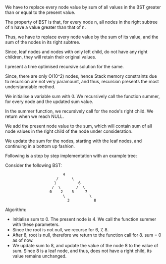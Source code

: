 We have to replace every node value by sum of all values in the BST greater than or equal to the present value.

The property of BST is that, for every node n, all nodes in the right subtree of n have a value greater than that of n.

Thus, we have to replace every node value by the sum of its value, and the sum of the nodes in its right subtree.

Since, leaf nodes and nodes with only left child, do not have any right children, they will retain their original values.

I present a time optimised recursive solution for the same.

Since, there are only O(10^2) nodes, hence Stack memory constraints due to recursion are not very paramount, and thus, recursion presents
the most understandable method.

We initialise a variable sum with 0. We recursively call the function summer, for every node and the updated sum value.

In the summer function, we recursively call for the node's right child. We return when we reach NULL.

We add the present node value to the sum, which will contain sum of all node values in the right child of the node under consideration.

We update the sum for the nodes, starting with the leaf nodes, and continuing in a bottom up fashion. 

Following is a step by step implementation with an example tree:

Consider the following BST:
  
                              4
                           /      \
                          1          6
                         /  \       /  \
                        0    2    5     7
                              \           \
                                3           8
                                
                                
Algorithm:

* Initialise sum to 0. The present node is 4. We call the function summer with these parameters.
* Since the root is not null, we recurse for 6,  7, 8.
* After 8, root is null, therefore we return to the function call for 8. sum = 0 as of now.
* We update sum to 8, and update the value of the node 8 to the value of sum. Since 8 is a leaf node, and thus, does not have a right child,
its value remains unchanged.
